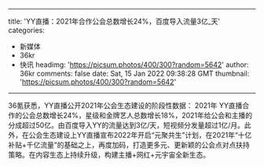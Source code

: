 
---
title: 'YY直播：2021年合作公会总数增长24%，百度导入流量3亿_天'
categories: 
 - 新媒体
 - 36kr
 - 快讯
headimg: 'https://picsum.photos/400/300?random=5642'
author: 36kr
comments: false
date: Sat, 15 Jan 2022 09:38:28 GMT
thumbnail: 'https://picsum.photos/400/300?random=5642'
---

<div>   
36氪获悉，YY直播公开2021年公会生态建设的阶段性数据： 2021年 YY直播合作的公会总数增长24%，星级和金牌艺人总数增长18%，2021年给公会和主播的分成超过50亿。由百度导入YY的流量达到3亿/天，短视频分发量超过1亿/月。此外，在公会生态建设上YY直播宣布2022年开启“元聚共生”计划，在2021年“十亿补贴+千亿流量”的基础之上，再度加码，打造更多元、更新颖的公会点对点扶持策略。在内容生态上持续升级，构建主播+网红+元宇宙全新生态。  
</div>
            